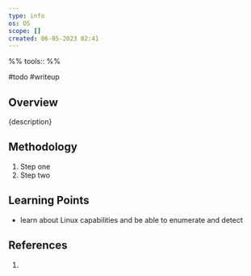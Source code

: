 ```yaml
---
type: info
os: OS
scope: []
created: 06-05-2023 02:41
---
```

%%
tools::
%%

#todo #writeup

## Overview
{description}

## Methodology
1. Step one
2. Step two

## Learning Points
- learn about Linux capabilities and be able to enumerate and detect

## References
1. 